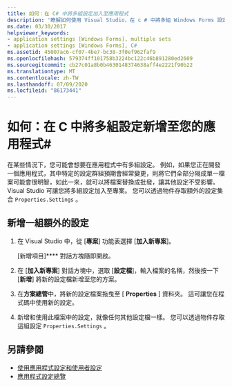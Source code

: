 ```yaml
---
title: 如何：在 C# 中將多組設定加入至應用程式
description: '瞭解如何使用 Visual Studio，在 c # 中將多組 Windows Forms 設定新增至您的應用程式。'
ms.date: 03/30/2017
helpviewer_keywords:
- application settings [Windows Forms], multiple sets
- application settings [Windows Forms], C#
ms.assetid: 45007ac6-cf07-4be7-bc38-3f0ef962faf9
ms.openlocfilehash: 579374ff101758b3224bc122c46b891280ed2609
ms.sourcegitcommit: cb27c01a8b0b4630148374638aff4e2221f90b22
ms.translationtype: MT
ms.contentlocale: zh-TW
ms.lasthandoff: 07/09/2020
ms.locfileid: "86173441"
---
```

# <a name="how-to-add-multiple-sets-of-settings-to-your-application-in-c"></a>如何：在 C 中將多組設定新增至您的應用程式\#

在某些情況下，您可能會想要在應用程式中有多組設定。 例如，如果您正在開發一個應用程式，其中特定的設定群組預期會經常變更，則將它們全部分隔成單一檔案可能會很明智，如此一來，就可以將檔案替換成批發，讓其他設定不受影響。 Visual Studio 可讓您將多組設定加入至專案。 您可以透過物件存取額外的設定集合 `Properties.Settings` 。

## <a name="add-an-additional-set-of-settings"></a>新增一組額外的設定

1. 在 Visual Studio 中，從 [**專案**] 功能表選擇 [**加入新專案**]。

   [新增項目]**** 對話方塊隨即開啟。

2. 在 [**加入新專案**] 對話方塊中，選取 [**設定檔**]，輸入檔案的名稱，然後按一下 [**新增**] 將新的設定檔新增至您的方案。

3. 在**方案總管**中，將新的設定檔案拖曳至 [ **Properties** ] 資料夾。 這可讓您在程式碼中使用新的設定。

4. 新增和使用此檔案中的設定，就像任何其他設定檔一樣。 您可以透過物件存取這組設定 `Properties.Settings` 。

## <a name="see-also"></a>另請參閱

- [使用應用程式設定和使用者設定](using-application-settings-and-user-settings.md)
- [應用程式設定總覽](application-settings-overview.md)

